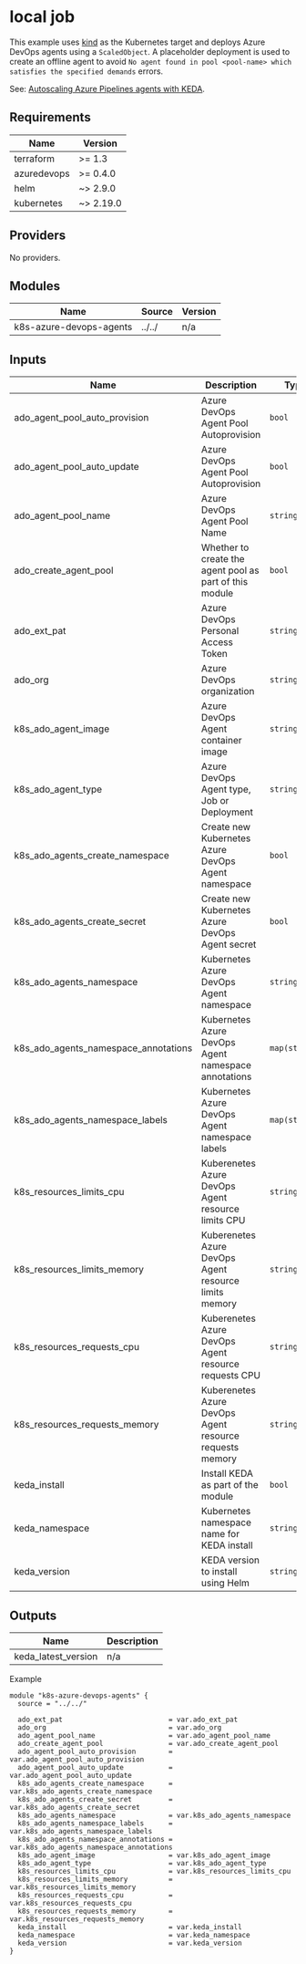 # local job

This example uses [kind](https://kind.sigs.k8s.io/docs/user/quick-start/) as the Kubernetes target and deploys Azure DevOps agents using a `ScaledObject`.  A placeholder deployment is used to create an offline agent to avoid `No agent found in pool <pool-name> which satisfies the specified demands` errors.

See: [Autoscaling Azure Pipelines agents with KEDA](https://keda.sh/blog/2021-05-27-azure-pipelines-scaler/).

<!-- BEGIN_TF_DOCS -->

## Requirements

| Name | Version |
|------|---------|
| terraform | >= 1.3 |
| azuredevops | >= 0.4.0 |
| helm | ~> 2.9.0 |
| kubernetes | ~> 2.19.0 |
## Providers

No providers.
## Modules

| Name | Source | Version |
|------|--------|---------|
| k8s-azure-devops-agents | ../../ | n/a |
## Inputs

| Name | Description | Type | Default | Required |
|------|-------------|------|---------|:--------:|
| ado\_agent\_pool\_auto\_provision | Azure DevOps Agent Pool Autoprovision | `bool` | `true` | no |
| ado\_agent\_pool\_auto\_update | Azure DevOps Agent Pool Autoprovision | `bool` | `true` | no |
| ado\_agent\_pool\_name | Azure DevOps Agent Pool Name | `string` | `"k8s-agents-pool-001"` | no |
| ado\_create\_agent\_pool | Whether to create the agent pool as part of this module | `bool` | `true` | no |
| ado\_ext\_pat | Azure DevOps Personal Access Token | `string` | n/a | yes |
| ado\_org | Azure DevOps organization | `string` | n/a | yes |
| k8s\_ado\_agent\_image | Azure DevOps Agent container image | `string` | `"ghcr.io/tonyskidmore/terraform-kubernetes-azure-devops-agent-base-image:stable"` | no |
| k8s\_ado\_agent\_type | Azure DevOps Agent type, Job or Deployment | `string` | `"job"` | no |
| k8s\_ado\_agents\_create\_namespace | Create new Kubernetes Azure DevOps Agent namespace | `bool` | `true` | no |
| k8s\_ado\_agents\_create\_secret | Create new Kubernetes Azure DevOps Agent secret | `bool` | `true` | no |
| k8s\_ado\_agents\_namespace | Kubernetes Azure DevOps Agent namespace | `string` | `"ado-agents"` | no |
| k8s\_ado\_agents\_namespace\_annotations | Kubernetes Azure DevOps Agent namespace annotations | `map(string)` | `{}` | no |
| k8s\_ado\_agents\_namespace\_labels | Kubernetes Azure DevOps Agent namespace labels | `map(string)` | `{}` | no |
| k8s\_resources\_limits\_cpu | Kuberenetes Azure DevOps Agent resource limits CPU | `string` | `"1"` | no |
| k8s\_resources\_limits\_memory | Kuberenetes Azure DevOps Agent resource limits memory | `string` | `"1Gi"` | no |
| k8s\_resources\_requests\_cpu | Kuberenetes Azure DevOps Agent resource requests CPU | `string` | `"1"` | no |
| k8s\_resources\_requests\_memory | Kuberenetes Azure DevOps Agent resource requests memory | `string` | `"1"` | no |
| keda\_install | Install KEDA as part of the module | `bool` | `true` | no |
| keda\_namespace | Kubernetes namespace name for KEDA install | `string` | `"keda"` | no |
| keda\_version | KEDA version to install using Helm | `string` | `"latest"` | no |
## Outputs

| Name | Description |
|------|-------------|
| keda\_latest\_version | n/a |

Example

```hcl
module "k8s-azure-devops-agents" {
  source = "../../"

  ado_ext_pat                          = var.ado_ext_pat
  ado_org                              = var.ado_org
  ado_agent_pool_name                  = var.ado_agent_pool_name
  ado_create_agent_pool                = var.ado_create_agent_pool
  ado_agent_pool_auto_provision        = var.ado_agent_pool_auto_provision
  ado_agent_pool_auto_update           = var.ado_agent_pool_auto_update
  k8s_ado_agents_create_namespace      = var.k8s_ado_agents_create_namespace
  k8s_ado_agents_create_secret         = var.k8s_ado_agents_create_secret
  k8s_ado_agents_namespace             = var.k8s_ado_agents_namespace
  k8s_ado_agents_namespace_labels      = var.k8s_ado_agents_namespace_labels
  k8s_ado_agents_namespace_annotations = var.k8s_ado_agents_namespace_annotations
  k8s_ado_agent_image                  = var.k8s_ado_agent_image
  k8s_ado_agent_type                   = var.k8s_ado_agent_type
  k8s_resources_limits_cpu             = var.k8s_resources_limits_cpu
  k8s_resources_limits_memory          = var.k8s_resources_limits_memory
  k8s_resources_requests_cpu           = var.k8s_resources_requests_cpu
  k8s_resources_requests_memory        = var.k8s_resources_requests_memory
  keda_install                         = var.keda_install
  keda_namespace                       = var.keda_namespace
  keda_version                         = var.keda_version
}
```
<!-- END_TF_DOCS -->
